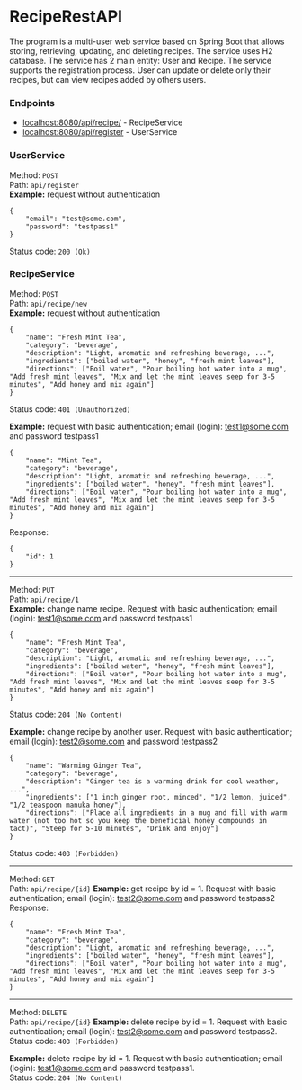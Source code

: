 # RecipeRestAPI
The program is a multi-user web service based on Spring Boot that allows storing, retrieving, updating, and deleting recipes. The service uses H2 database.
The service has 2 main entity: User and Recipe. The service supports the registration process. User can update or delete only their recipes, but can view recipes added by others users.  
### Endpoints
* [localhost:8080/api/recipe/]() - RecipeService
* [localhost:8080/api/register]() - UserService

### UserService

Method: `POST`  
Path: `api/register`  
**Example:** request without authentication

    {
        "email": "test@some.com",
        "password": "testpass1"
    }

Status code: `200 (Ok)`

### RecipeService

Method: `POST`  
Path: `api/recipe/new`  
**Example:** request without authentication

    {
        "name": "Fresh Mint Tea",
        "category": "beverage",
        "description": "Light, aromatic and refreshing beverage, ...",
        "ingredients": ["boiled water", "honey", "fresh mint leaves"],
        "directions": ["Boil water", "Pour boiling hot water into a mug", "Add fresh mint leaves", "Mix and let the mint leaves seep for 3-5 minutes", "Add honey and mix again"]
    }
Status code: `401 (Unauthorized)`

**Example:** request with basic authentication; email (login): test1@some.com and password testpass1

    {
        "name": "Mint Tea",
        "category": "beverage",
        "description": "Light, aromatic and refreshing beverage, ...",
        "ingredients": ["boiled water", "honey", "fresh mint leaves"],
        "directions": ["Boil water", "Pour boiling hot water into a mug", "Add fresh mint leaves", "Mix and let the mint leaves seep for 3-5 minutes", "Add honey and mix again"]
    }
Response:
    
    {
        "id": 1
    }
***
Method: `PUT`  
Path: `api/recipe/1`  
**Example:** change name recipe. Request with basic authentication; email (login): test1@some.com and password testpass1

    {
        "name": "Fresh Mint Tea",
        "category": "beverage",
        "description": "Light, aromatic and refreshing beverage, ...",
        "ingredients": ["boiled water", "honey", "fresh mint leaves"],
        "directions": ["Boil water", "Pour boiling hot water into a mug", "Add fresh mint leaves", "Mix and let the mint leaves seep for 3-5 minutes", "Add honey and mix again"]
    }
Status code: `204 (No Content)`

**Example:** change recipe by another user. Request with basic authentication; email (login): test2@some.com and password testpass2

    {
        "name": "Warming Ginger Tea",
        "category": "beverage",
        "description": "Ginger tea is a warming drink for cool weather, ...",
        "ingredients": ["1 inch ginger root, minced", "1/2 lemon, juiced", "1/2 teaspoon manuka honey"],
        "directions": ["Place all ingredients in a mug and fill with warm water (not too hot so you keep the beneficial honey compounds in tact)", "Steep for 5-10 minutes", "Drink and enjoy"]
    }
Status code: `403 (Forbidden)`
***
Method: `GET`  
Path: `api/recipe/{id}`
**Example:** get recipe by id = 1. Request with basic authentication; email (login): test2@some.com and password testpass2  
Response:

    {
        "name": "Fresh Mint Tea",
        "category": "beverage",
        "description": "Light, aromatic and refreshing beverage, ...",
        "ingredients": ["boiled water", "honey", "fresh mint leaves"],
        "directions": ["Boil water", "Pour boiling hot water into a mug", "Add fresh mint leaves", "Mix and let the mint leaves seep for 3-5 minutes", "Add honey and mix again"]
    }
***
Method: `DELETE`  
Path: `api/recipe/{id}`
**Example:** delete recipe by id = 1. Request with basic authentication; email (login): test2@some.com and password testpass2.  
Status code: `403 (Forbidden)`

**Example:** delete recipe by id = 1. Request with basic authentication; email (login): test1@some.com and password testpass1.  
Status code: `204 (No Content)`